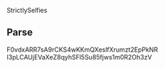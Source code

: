 StrictlySelfies

## Parse
F0vdxARR7sA9rCKS4wKKmQXeslfXrumzt2EpPkNR<br>I3pLCAUjEVaXeZ8qyhSFl5Su85fjws1m0R2Oh3zV
